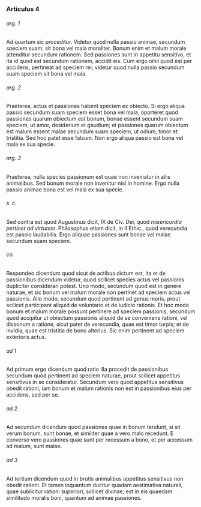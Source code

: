 ### Articulus 4

###### arg. 1
Ad quartum sic proceditur. Videtur quod nulla passio animae, secundum speciem suam, sit bona vel mala moraliter. Bonum enim et malum morale attenditur secundum rationem. Sed passiones sunt in appetitu sensitivo, et ita id quod est secundum rationem, accidit eis. Cum ergo nihil quod est per accidens, pertineat ad speciem rei; videtur quod nulla passio secundum suam speciem sit bona vel mala.

###### arg. 2
Praeterea, actus et passiones habent speciem ex obiecto. Si ergo aliqua passio secundum suam speciem esset bona vel mala, oporteret quod passiones quarum obiectum est bonum, bonae essent secundum suam speciem, ut amor, desiderium et gaudium; et passiones quarum obiectum est malum essent malae secundum suam speciem, ut odium, timor et tristitia. Sed hoc patet esse falsum. Non ergo aliqua passio est bona vel mala ex sua specie.

###### arg. 3
Praeterea, nulla species passionum est quae non inveniatur in aliis animalibus. Sed bonum morale non invenitur nisi in homine. Ergo nulla passio animae bona est vel mala ex sua specie.

###### s. c.
Sed contra est quod Augustinus dicit, IX de Civ. Dei, quod *misericordia pertinet ad virtutem*. Philosophus etiam dicit, in II Ethic., quod verecundia est passio laudabilis. Ergo aliquae passiones sunt bonae vel malae secundum suam speciem.

###### co.
Respondeo dicendum quod sicut de actibus dictum est, ita et de passionibus dicendum videtur, quod scilicet species actus vel passionis dupliciter considerari potest. Uno modo, secundum quod est in genere naturae, et sic bonum vel malum morale non pertinet ad speciem actus vel passionis. Alio modo, secundum quod pertinent ad genus moris, prout scilicet participant aliquid de voluntario et de iudicio rationis. Et hoc modo bonum et malum morale possunt pertinere ad speciem passionis, secundum quod accipitur ut obiectum passionis aliquid de se conveniens rationi, vel dissonum a ratione, sicut patet de verecundia, quae est timor turpis; et de invidia, quae est tristitia de bono alterius. Sic enim pertinent ad speciem exterioris actus.

###### ad 1
Ad primum ergo dicendum quod ratio illa procedit de passionibus secundum quod pertinent ad speciem naturae, prout scilicet appetitus sensitivus in se consideratur. Secundum vero quod appetitus sensitivus obedit rationi, iam bonum et malum rationis non est in passionibus eius per accidens, sed per se.

###### ad 2
Ad secundum dicendum quod passiones quae in bonum tendunt, si sit verum bonum, sunt bonae, et similiter quae a vero malo recedunt. E converso vero passiones quae sunt per recessum a bono, et per accessum ad malum, sunt malae.

###### ad 3
Ad tertium dicendum quod in brutis animalibus appetitus sensitivus non obedit rationi. Et tamen inquantum ducitur quadam aestimativa naturali, quae subiicitur rationi superiori, scilicet divinae, est in eis quaedam similitudo moralis boni, quantum ad animae passiones.

